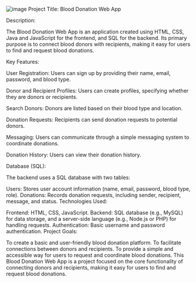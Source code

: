 ![image](https://github.com/madands0022/BDS/assets/119934280/192123fa-49fa-4e7e-8487-d8c90413b93f)
Project Title: Blood Donation Web App

Description:

The Blood Donation Web App is an application created using HTML, CSS, Java and JavaScript for the frontend, and SQL for the backend. Its primary purpose is to connect blood donors with recipients, making it easy for users to find and request blood donations.

Key Features:

User Registration: Users can sign up by providing their name, email, password, and blood type.

Donor and Recipient Profiles: Users can create profiles, specifying whether they are donors or recipients.

Search Donors: Donors are listed based on their blood type and location.

Donation Requests: Recipients can send donation requests to potential donors.

Messaging: Users can communicate through a simple messaging system to coordinate donations.

Donation History: Users can view their donation history.

Database (SQL):

The backend uses a SQL database with two tables:

Users: Stores user account information (name, email, password, blood type, role).
Donations: Records donation requests, including sender, recipient, message, and status.
Technologies Used:

Frontend: HTML, CSS, JavaScript.
Backend: SQL database (e.g., MySQL) for data storage, and a server-side language (e.g., Node.js or PHP) for handling requests.
Authentication: Basic username and password authentication.
Project Goals:

To create a basic and user-friendly blood donation platform.
To facilitate connections between donors and recipients.
To provide a simple and accessible way for users to request and coordinate blood donations.
This Blood Donation Web App is a project focused on the core functionality of connecting donors and recipients, making it easy for users to find and request blood donations.
